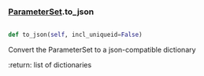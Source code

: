### [ParameterSet](ParameterSet.md).to_json

```py

def to_json(self, incl_uniqueid=False)

```



Convert the ParameterSet to a json-compatible dictionary

:return: list of dictionaries

